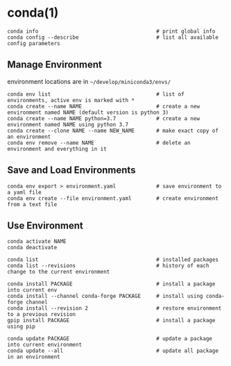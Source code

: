 # conda(1)

    conda info                                      # print global info
    conda config --describe                         # list all available config parameters

## Manage Environment

  environment locations are in `~/develop/miniconda3/envs/`

    conda env list                                  # list of environments, active env is marked with *
    conda create --name NAME                        # create a new environment named NAME (default version is python 3)
    conda create --name NAME python=3.7             # create a new environment named NAME using python 3.7
    conda create --clone NAME --name NEW_NAME       # make exact copy of an environment
    conda env remove --name NAME                    # delete an environment and everything in it

## Save and Load Environments

    conda env export > environment.yaml             # save environment to a yaml file
    conda env create --file environment.yaml        # create environment from a text file

## Use Environment

    conda activate NAME
    conda deactivate

    conda list                                      # installed packages
    conda list --revisions                          # history of each change to the current environment

    conda install PACKAGE                           # install a package into current env
    conda install --channel conda-forge PACKAGE     # install using conda-forge channel
    conda install --revision 2                      # restore environment to a previous revision
    gpip install PACKAGE                            # install a package using pip

    conda update PACKAGE                            # update a package into current environment
    conda update --all                              # update all package in an environment
